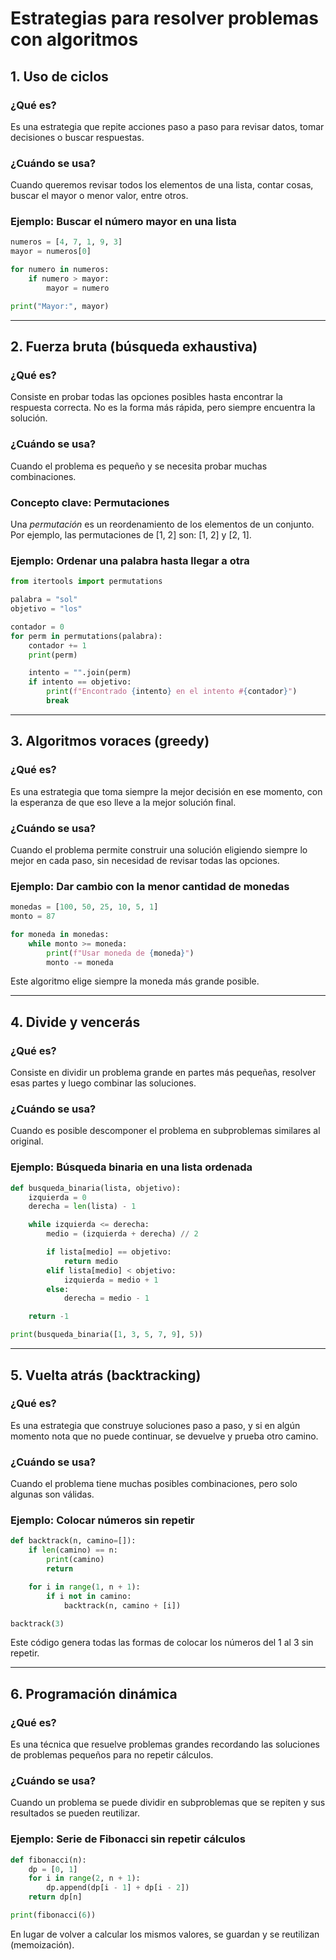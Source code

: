 # Estrategias para resolver problemas con algoritmos
## 1. Uso de ciclos

### ¿Qué es?

Es una estrategia que repite acciones paso a paso para revisar datos, tomar decisiones o buscar respuestas.

### ¿Cuándo se usa?

Cuando queremos revisar todos los elementos de una lista, contar cosas, buscar el mayor o menor valor, entre otros.

### Ejemplo: Buscar el número mayor en una lista

```python
numeros = [4, 7, 1, 9, 3]
mayor = numeros[0]

for numero in numeros:
    if numero > mayor:
        mayor = numero

print("Mayor:", mayor)
```

---

## 2. Fuerza bruta (búsqueda exhaustiva)

### ¿Qué es?

Consiste en probar todas las opciones posibles hasta encontrar la respuesta correcta. No es la forma más rápida, pero siempre encuentra la solución.

### ¿Cuándo se usa?

Cuando el problema es pequeño y se necesita probar muchas combinaciones.

### Concepto clave: Permutaciones

Una *permutación* es un reordenamiento de los elementos de un conjunto. Por ejemplo, las permutaciones de \[1, 2] son: \[1, 2] y \[2, 1].

### Ejemplo: Ordenar una palabra hasta llegar a otra

```python
from itertools import permutations

palabra = "sol"
objetivo = "los"

contador = 0
for perm in permutations(palabra):
    contador += 1
    print(perm)

    intento = "".join(perm)
    if intento == objetivo:
        print(f"Encontrado {intento} en el intento #{contador}")
        break
```

---

## 3. Algoritmos voraces (greedy)

### ¿Qué es?

Es una estrategia que toma siempre la mejor decisión en ese momento, con la esperanza de que eso lleve a la mejor solución final.

### ¿Cuándo se usa?

Cuando el problema permite construir una solución eligiendo siempre lo mejor en cada paso, sin necesidad de revisar todas las opciones.

### Ejemplo: Dar cambio con la menor cantidad de monedas

```python
monedas = [100, 50, 25, 10, 5, 1]
monto = 87

for moneda in monedas:
    while monto >= moneda:
        print(f"Usar moneda de {moneda}")
        monto -= moneda
```

Este algoritmo elige siempre la moneda más grande posible.

---

## 4. Divide y vencerás

### ¿Qué es?

Consiste en dividir un problema grande en partes más pequeñas, resolver esas partes y luego combinar las soluciones.

### ¿Cuándo se usa?

Cuando es posible descomponer el problema en subproblemas similares al original.

### Ejemplo: Búsqueda binaria en una lista ordenada

```python
def busqueda_binaria(lista, objetivo):
    izquierda = 0
    derecha = len(lista) - 1

    while izquierda <= derecha:
        medio = (izquierda + derecha) // 2

        if lista[medio] == objetivo:
            return medio
        elif lista[medio] < objetivo:
            izquierda = medio + 1
        else:
            derecha = medio - 1

    return -1

print(busqueda_binaria([1, 3, 5, 7, 9], 5))
```

---

## 5. Vuelta atrás (backtracking)

### ¿Qué es?

Es una estrategia que construye soluciones paso a paso, y si en algún momento nota que no puede continuar, se devuelve y prueba otro camino.

### ¿Cuándo se usa?

Cuando el problema tiene muchas posibles combinaciones, pero solo algunas son válidas.

### Ejemplo: Colocar números sin repetir

```python
def backtrack(n, camino=[]):
    if len(camino) == n:
        print(camino)
        return

    for i in range(1, n + 1):
        if i not in camino:
            backtrack(n, camino + [i])

backtrack(3)
```

Este código genera todas las formas de colocar los números del 1 al 3 sin repetir.

---

## 6. Programación dinámica

### ¿Qué es?

Es una técnica que resuelve problemas grandes recordando las soluciones de problemas pequeños para no repetir cálculos.

### ¿Cuándo se usa?

Cuando un problema se puede dividir en subproblemas que se repiten y sus resultados se pueden reutilizar.

### Ejemplo: Serie de Fibonacci sin repetir cálculos

```python
def fibonacci(n):
    dp = [0, 1]
    for i in range(2, n + 1):
        dp.append(dp[i - 1] + dp[i - 2])
    return dp[n]

print(fibonacci(6))
```

En lugar de volver a calcular los mismos valores, se guardan y se reutilizan (memoización).